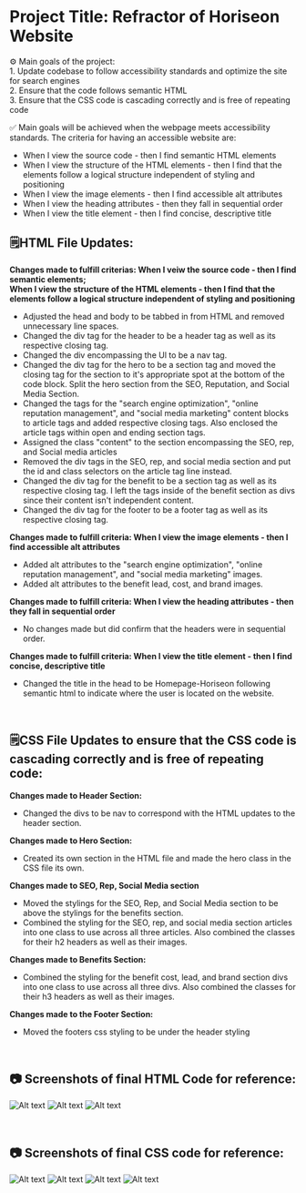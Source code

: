 # Project Title: Refractor of Horiseon Website

⚙️ Main goals of the project: </br>
    1. Update codebase to follow accessibility standards and optimize the site for search engines </br>
    2. Ensure that the code follows semantic HTML </br>
    3. Ensure that the CSS code is cascading correctly and is free of repeating code</br>


✅ Main goals will be achieved when the webpage meets accessibility standards. The criteria for having an accessible website are: </br>
* When I view the source code - then I find semantic HTML elements </br>
* When I view the structure of the HTML elements - then I find that the elements follow a logical structure independent of styling and positioning </br>
* When I view the image elements - then I find accessible alt attributes </br>
* When I view the heading attributes - then they fall in sequential order </br>
* When I view the title element - then I find concise, descriptive title </br>

## 🗒️HTML File Updates:

**Changes made to fulfill criterias: When I veiw the source code - then I find semantic elements; </br> When I view the structure of the HTML elements - then I find that the elements follow a logical structure independent of styling and positioning** </br>

* Adjusted the head and body to be tabbed in from HTML and removed unnecessary line spaces.
* Changed the div tag for the header to be a header tag as well as its respective closing tag.
* Changed the div encompassing the Ul to be a nav tag.
* Changed the div tag for the hero to be a section tag and moved the closing tag for the section to it's appropriate spot at the bottom of the code block. Split the hero section from the SEO, Reputation, and Social Media Section.
* Changed the tags for the "search engine optimization", "online reputation management", and "social media marketing" content blocks to article tags and added respective closing tags. Also enclosed the article tags within open and ending section tags.
* Assigned the class "content" to the section encompassing the SEO, rep, and Social media articles
* Removed the div tags in the SEO, rep, and social media section and put the id and class selectors on the article tag line instead.
* Changed the div tag for the benefit to be a section tag as well as its respective closing tag. I left the tags inside of the benefit section as divs since their content isn't independent content.
* Changed the div tag for the footer to be a footer tag as well as its respective closing tag.

**Changes made to fulfill criteria: When I view the image elements - then I find accessible alt attributes** </br>
* Added alt attributes to the "search engine optimization", "online reputation management", and "social media marketing" images.
* Added alt attributes to the benefit lead, cost, and brand images.

**Changes made to fulfill criteria: When I view the heading attributes - then they fall in sequential order** </br>
* No changes made but did confirm that the headers were in sequential order.

**Changes made to fulfill criteria: When I view the title element - then I find concise, descriptive title** </br>
* Changed the title in the head to be Homepage-Horiseon following semantic html to indicate where the user is located on the website.

</br>

## 🗒️CSS File Updates to ensure that the CSS code is cascading correctly and is free of repeating code:

**Changes made to Header Section:**
* Changed the divs to be nav to correspond with the HTML updates to the header section.

**Changes made to Hero Section:**
* Created its own section in the HTML file and made the hero class in the CSS file its own.

**Changes made to SEO, Rep, Social Media section**
* Moved the stylings for the SEO, Rep, and Social Media section to be above the stylings for the benefits section.
* Combined the styling for the SEO, rep, and social media section articles into one class to use across all three articles. Also combined the classes for their h2 headers as well as their images.

**Changes made to Benefits Section:**
 * Combined the styling for the benefit cost, lead, and brand section divs into one class to use across all three divs. Also combined the classes for their h3 headers as well as their images.

**Changes made to the Footer Section:**
* Moved the footers css styling to be under the header styling

</br>

## 📷 Screenshots of final HTML Code for reference:
![Alt text]( ./screenshots/screenshot-one.png)
![Alt text]( ./screenshots/screenshot-two.png)
![Alt text]( ./screenshots/screenshot-three.png)

</br>

## 📷 Screenshots of final CSS code for reference:
![Alt text]( ./screenshots/screenshot-four.png)
![Alt text]( ./screenshots/screenshot-five.png)
![Alt text]( ./screenshots/screenshot-six.png)
![Alt text]( ./screenshots/screenshot-seven.png)